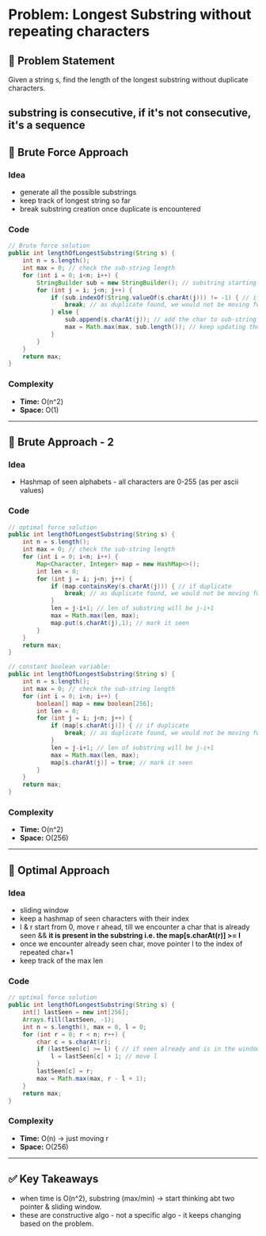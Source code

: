 # Problem: Longest Substring without repeating characters

## 📄 Problem Statement
Given a string s, find the length of the longest substring without duplicate characters.

**substring is consecutive, if it's not consecutive, it's a sequence**
---

## 🧠 Brute Force Approach
### Idea
- generate all the possible substrings
- keep track of longest string so far
- break substring creation once duplicate is encountered

### Code
```java
// Brute force solution
public int lengthOfLongestSubstring(String s) {
    int n = s.length();
    int max = 0; // check the sub-string length
    for (int i = 0; i<n; i++) {
        StringBuilder sub = new StringBuilder(); // substring starting with char at i
        for (int j = i; j<n; j++) {
            if (sub.indexOf(String.valueOf(s.charAt(j))) != -1) { // if duplicate
                break; // as duplicate found, we would not be moving fwd with this sub-string
            } else {
                sub.append(s.charAt(j)); // add the char to sub-string
                max = Math.max(max, sub.length()); // keep updating the max len so far
            }
        }
    }
    return max;
}
```

### Complexity
- **Time:** O(n^2)
- **Space:** O(1)

---

## 🧪 Brute Approach - 2
### Idea
- Hashmap of seen alphabets - all characters are 0-255 (as per ascii values)

### Code
```java
// optimal force solution
public int lengthOfLongestSubstring(String s) {
    int n = s.length();
    int max = 0; // check the sub-string length
    for (int i = 0; i<n; i++) {
        Map<Character, Integer> map = new HashMap<>();
        int len = 0;
        for (int j = i; j<n; j++) {
            if (map.containsKey(s.charAt(j))) { // if duplicate
                break; // as duplicate found, we would not be moving fwd with this sub-string
            }
            len = j-i+1; // len of substring will be j-i+1
            max = Math.max(len, max);
            map.put(s.charAt(j),1); // mark it seen
        }
    }
    return max;
}

// constant boolean variable:
public int lengthOfLongestSubstring(String s) {
    int n = s.length();
    int max = 0; // check the sub-string length
    for (int i = 0; i<n; i++) {
        boolean[] map = new boolean[256];
        int len = 0;
        for (int j = i; j<n; j++) {
            if (map[s.charAt(j)]) { // if duplicate
                break; // as duplicate found, we would not be moving fwd with this sub-string
            }
            len = j-i+1; // len of substring will be j-i+1
            max = Math.max(len, max);
            map[s.charAt(j)] = true; // mark it seen
        }
    }
    return max;
}
```

### Complexity
- **Time:** O(n^2)
- **Space:** O(256)

---

## 🧪 Optimal Approach
### Idea
- sliding window
- keep a hashmap of seen characters with their index
- l & r start from 0, move r ahead, till we encounter a char that is already seen && **it is present in the substring i.e. the map[s.charAt(r)] >= l**
- once we encounter already seen char, move pointer l to the index of repeated char+1
- keep track of the max len 

### Code
```java
// optimal force solution
public int lengthOfLongestSubstring(String s) {
    int[] lastSeen = new int[256];
    Arrays.fill(lastSeen, -1);
    int n = s.length(), max = 0, l = 0;
    for (int r = 0; r < n; r++) {
        char c = s.charAt(r);
        if (lastSeen[c] >= l) { // if seen already and is in the window
            l = lastSeen[c] + 1; // move l
        }
        lastSeen[c] = r;
        max = Math.max(max, r - l + 1);
    }
    return max;
}
```

### Complexity
- **Time:** O(n) -> just moving r
- **Space:** O(256)

---

## ✅ Key Takeaways
- when time is O(n^2), substring (max/min) -> start thinking abt two pointer & sliding window.
- these are constructive algo - not a specific algo - it keeps changing based on the problem.